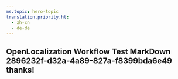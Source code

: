```yaml
---
ms.topic: hero-topic
translation.priority.ht: 
  - zh-cn
  - de-de
---
```

## OpenLocalization Workflow Test MarkDown 2896232f-d32a-4a89-827a-f8399bda6e49 thanks!
